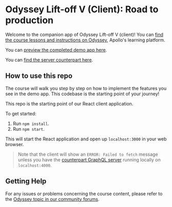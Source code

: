 # Odyssey Lift-off V (Client): Road to production

Welcome to the companion app of Odyssey Lift-off V (client)! You can [find the course lessons and instructions on Odyssey](https://odyssey.apollographql.com/lift-off-part5), Apollo's learning platform.

You can [preview the completed demo app here](https://lift-off-client-demo.netlify.app/).

You can [find the server counterpart here](https://github.com/apollographql/odyssey-lift-off-part5-server).

## How to use this repo

The course will walk you step by step on how to implement the features you see in the demo app. This codebase is the starting point of your journey!

This repo is the starting point of our React client application.

To get started:

1. Run `npm install`.
1. Run `npm start`.

This will start the React application and open up `localhost:3000` in your web browser.

> Note that the client will show an `ERROR: Failed to fetch` message unless you have the [counterpart GraphQL server](https://github.com/apollographql/odyssey-lift-off-part5-server) running locally on `localhost:4000`.

## Getting Help

For any issues or problems concerning the course content, please refer to the [Odyssey topic in our community forums](https://community.apollographql.com/tags/c/help/6/odyssey).
